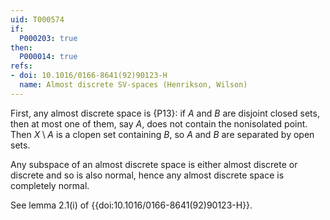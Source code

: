```yaml
---
uid: T000574
if:
  P000203: true
then:
  P000014: true
refs:
- doi: 10.1016/0166-8641(92)90123-H
  name: Almost discrete SV-spaces (Henrikson, Wilson)
---
```

First, any almost discrete space is {P13}: if $A$ and $B$ are disjoint closed sets, then at most one of them, say $A$, does not contain the nonisolated point. Then $X\setminus A$ is a clopen set containing $B$, so $A$ and $B$ are separated by open sets.

Any subspace of an almost discrete space is either almost discrete or discrete and so is also normal, hence any almost discrete space is completely normal.

See lemma 2.1(i) of {{doi:10.1016/0166-8641(92)90123-H}}.
